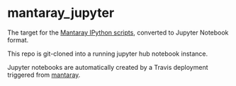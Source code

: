 # mantaray_jupyter
The target for the [Mantaray IPython scripts](https://github.com/oceanprotocol/mantaray/tree/develop/ipython_scripts), converted to Jupyter Notebook format. 

This repo is git-cloned into a running jupyter hub notebook instance. 

Jupyter notebooks are automatically created by a Travis deployment triggered from [mantaray](https://github.com/oceanprotocol/mantaray). 

